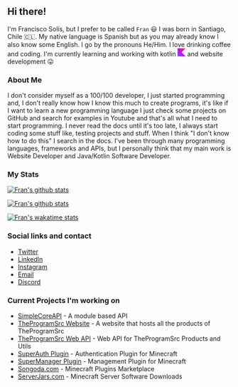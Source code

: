 ## Hi there!
I'm Francisco Solís, but I prefer to be called `Fran` 😃 I was born in Santiago, Chile 🇨🇱. My native language is Spanish but as you may already know I also know some English. I go by the pronouns He/Him. I love drinking coffee and coding. I'm currently learning and working with kotlin <img src="https://raw.githubusercontent.com/Im-Fran/Im-Fran/main/kotlin.svg" style="margin: auto; display_ block;" width="18"> and website development 😛

### About Me
I don't consider myself as a 100/100 developer, I just started programming and, I don't really know how I know this much to create programs, it's like if I want to learn a new programming language I just check some projects on GitHub and search for examples in Youtube and that's all what I need to start programming. I never read the docs until it's too late, I always start coding some stuff like, testing projects and stuff.
When I think "I don't know how to do this" I search in the docs. I've been through many programming languages, frameworks and APIs, but I personally think that my main work is Website Developer and Java/Kotlin Software Developer.

### My Stats
[![Fran's github stats](https://github-readme-stats.vercel.app/api?username=Im-Fran&show_icons=true&theme=dark&count_private=true&include_all_commits=true)](https://github.com/anuraghazra/github-readme-stats)

[![Fran's github stats](https://github-readme-stats.vercel.app/api/top-langs/?username=Im-Fran&theme=dark&langs_count=5&show_icons=true)](https://github.com/anuraghazra/github-readme-stats)

[![Fran's wakatime stats](https://github-readme-stats.vercel.app/api/wakatime?username=Fran&theme=dark&langs_count=5&show_icons=true)](https://github.com/anuraghazra/github-readme-stats)

### Social links and contact
- [Twitter](https://twitter.com/Im_Fran_)
- [LinkedIn](https://www.linkedin.com/in/franciscosolismat)
- [Instagram](https://instagram.com/imjustfran_)
- [Email](mailto:fran@theprogramsrc.xyz)
- [Discord](https://go.theprogramsrc.xyz/discord)

### Current Projects I'm working on
- [SimpleCoreAPI](https://github.com/TheProgramSrc/SimpleCoreAPI) - A module based API
- [TheProgramSrc Website](https://theprogramsrc.xyz) - A website that hosts all the products of TheProgramSrc
- [TheProgramSrc Web API](https://api-v2.theprogramsrc.xyz/) - Web API for TheProgramSrc Products and Utils
- [SuperAuth Plugin](https://theprogramsrc.xyz/products/1) - Authentication Plugin for Minecraft
- [SuperManager Plugin](https://theprogramsrc.xyz/products/2) - Management Plugin for Minecraft
- [Songoda.com](https://songoda.com/) - Minecraft Plugins Marketplace
- [ServerJars.com](https://serverjars.com/) - Minecraft Server Software Downloads


<!--
**Im-Fran/Im-Fran** is a ✨ _special_ ✨ repository because its `README.md` (this file) appears on your GitHub profile.

Here are some ideas to get you started:

- 🔭 I’m currently working on ...
- 🌱 I’m currently learning ...
- 👯 I’m looking to collaborate on ...
- 🤔 I’m looking for help with ...
- 💬 Ask me about ...
- 📫 How to reach me: ...
- 😄 Pronouns: ...
- ⚡ Fun fact: ...
-->
